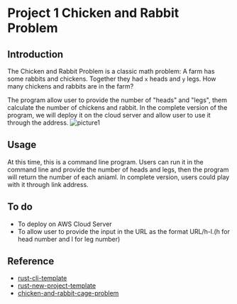 # Project 1 Chicken and Rabbit Problem
## Introduction
The Chicken and Rabbit Problem is a classic math problem:
A farm has some rabbits and chickens. Together they had `x` heads and `y` legs. How many chickens and rabbits are in the farm?

The program  allow user to provide the number of "heads" and "legs", them calculate the number of chickens and rabbit.
In the complete version of the program, we will deploy it on the cloud server and allow user to use it through the address.
![picture1](https://user-images.githubusercontent.com/84234596/214658730-dbfa1288-881b-493a-b61c-314d9985ddc5.png)

## Usage
At this time, this is a command line program. Users can run it in the command line and provide the number of heads and legs, then the program will return the number of each aniaml.
In complete version, users could play with it through link address.

## To do
- To deploy on AWS Cloud Server
- To allow user to provide the input in the URL as the format URL/h-l.(h for head number and l for leg number)

## Reference
* [rust-cli-template](https://github.com/kbknapp/rust-cli-template)
* [rust-new-project-template](https://github.com/noahgift/rust-new-project-template)
* [chicken-and-rabbit-cage-problem](https://github.com/KaijianHuang/chicken-and-rabbit-cage-problem)
